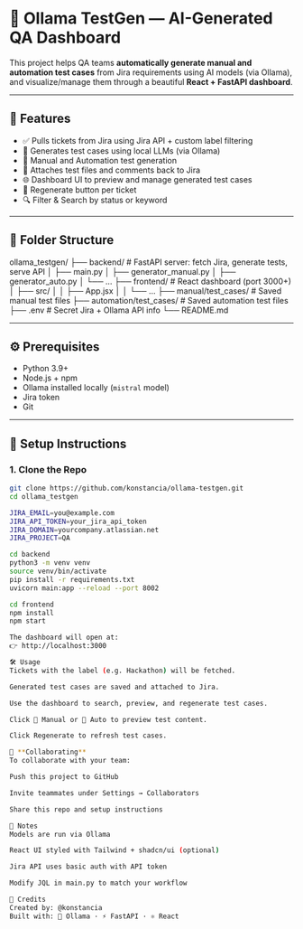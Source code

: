 # 🧪 Ollama TestGen — AI-Generated QA Dashboard

This project helps QA teams **automatically generate manual and automation test cases** from Jira requirements using AI models (via Ollama), and visualize/manage them through a beautiful **React + FastAPI dashboard**.

---

## 🚀 Features

- ✅ Pulls tickets from Jira using Jira API + custom label filtering
- 🧠 Generates test cases using local LLMs (via Ollama)
- 📝 Manual and Automation test generation
- 📎 Attaches test files and comments back to Jira
- 🌐 Dashboard UI to preview and manage generated test cases
- 🔄 Regenerate button per ticket
- 🔍 Filter & Search by status or keyword

---

## 📁 Folder Structure

ollama_testgen/
├── backend/ # FastAPI server: fetch Jira, generate tests, serve API
│ ├── main.py
│ ├── generator_manual.py
│ ├── generator_auto.py
│ └── ...
├── frontend/ # React dashboard (port 3000+)
│ ├── src/
│ │ ├── App.jsx
│ │ └── ...
├── manual/test_cases/ # Saved manual test files
├── automation/test_cases/ # Saved automation test files
├── .env # Secret Jira + Ollama API info
└── README.md


---

## ⚙️ Prerequisites

- Python 3.9+
- Node.js + npm
- Ollama installed locally (`mistral` model)
- Jira token
- Git

---

## 🧪 Setup Instructions

### 1. Clone the Repo

```bash
git clone https://github.com/konstancia/ollama-testgen.git
cd ollama_testgen

JIRA_EMAIL=you@example.com
JIRA_API_TOKEN=your_jira_api_token
JIRA_DOMAIN=yourcompany.atlassian.net
JIRA_PROJECT=QA

cd backend
python3 -m venv venv
source venv/bin/activate
pip install -r requirements.txt
uvicorn main:app --reload --port 8002

cd frontend
npm install
npm start

The dashboard will open at:
👉 http://localhost:3000

🛠️ Usage
Tickets with the label (e.g. Hackathon) will be fetched.

Generated test cases are saved and attached to Jira.

Use the dashboard to search, preview, and regenerate test cases.

Click 📄 Manual or 📄 Auto to preview test content.

Click Regenerate to refresh test cases.

🤝 **Collaborating**
To collaborate with your team:

Push this project to GitHub

Invite teammates under Settings → Collaborators

Share this repo and setup instructions

📌 Notes
Models are run via Ollama

React UI styled with Tailwind + shadcn/ui (optional)

Jira API uses basic auth with API token

Modify JQL in main.py to match your workflow

📣 Credits
Created by: @konstancia
Built with: 🧠 Ollama · ⚡ FastAPI · ⚛️ React

